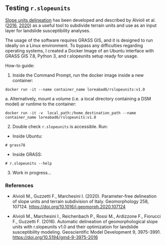 
## Testing `r.slopeunits`

[Slope units delineation](http://geomorphology.irpi.cnr.it/tools/slope-units) has been developed and described by Alvioli et al. ([2016](https://gmd.copernicus.org/articles/9/3975/2016/), [2020](https://www.sciencedirect.com/science/article/pii/S0169555X20300969)) as a useful tool to subdivide terrain units and use as an input layer for landslide susceptibility analyses.

The usage of the software requires GRASS GIS, and it is designed to run ideally on a Linux environment. To bypass any difficulties regarding operating systems, I created a Docker Image of an Ubuntu interface with GRASS GIS 7.8, Python 3, and r.slopeunits setup ready for usage. 

How-to guide: 
  
1. Inside the Command Prompt, run the docker image inside a new container: 
```
docker run -it --name container_name loreabad6/rslopeunits:v1.0
```

  a. Alternatively, mount a volume (i.e. a local directory containing a DSM model) ar runtime to the container:
```
docker run -it -v  local_path:/home_destination_path --name container_name loreabad6/rslopeunits:v1.0
```

2. Double check `r.slopeunits` is accessible. Run:
  - Inside Ubuntu:
  
```
# grass78
```
- Inside GRASS:
```
# r.slopeunits --help
```

3. Work in progress...

### References

- Alvioli M., Guzzetti F., Marchesini I. (2020). Parameter-free delineation of slope units and terrain subdivision of Italy. Geomorphology 258, 107124. https://doi.org/10.1016/j.geomorph.2020.107124

- Alvioli M., Marchesini I., Reichenbach P., Rossi M., Ardizzone F., Fiorucci F., Guzzetti F. (2016). Automatic delineation of geomorphological slope units with r.slopeunits v1.0 and their optimization for landslide susceptibility modeling. Geoscientific Model Development 9, 3975-3991. https://doi.org/10.5194/gmd-9-3975-2016